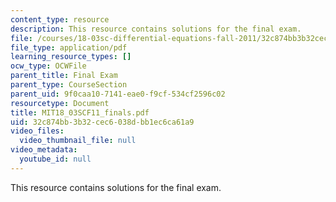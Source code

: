```yaml
---
content_type: resource
description: This resource contains solutions for the final exam.
file: /courses/18-03sc-differential-equations-fall-2011/32c874bb3b32cec6038dbb1ec6ca61a9_MIT18_03SCF11_finals.pdf
file_type: application/pdf
learning_resource_types: []
ocw_type: OCWFile
parent_title: Final Exam
parent_type: CourseSection
parent_uid: 9f0caa10-7141-eae0-f9cf-534cf2596c02
resourcetype: Document
title: MIT18_03SCF11_finals.pdf
uid: 32c874bb-3b32-cec6-038d-bb1ec6ca61a9
video_files:
  video_thumbnail_file: null
video_metadata:
  youtube_id: null
---
```

This resource contains solutions for the final exam.